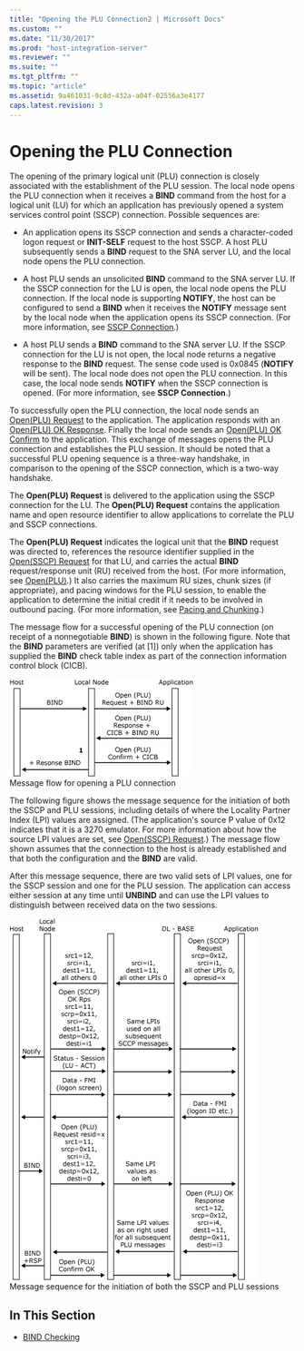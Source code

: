 ```yaml
---
title: "Opening the PLU Connection2 | Microsoft Docs"
ms.custom: ""
ms.date: "11/30/2017"
ms.prod: "host-integration-server"
ms.reviewer: ""
ms.suite: ""
ms.tgt_pltfrm: ""
ms.topic: "article"
ms.assetid: 9a461031-9c8d-432a-a04f-02556a3e4177
caps.latest.revision: 3
---
```

# Opening the PLU Connection
The opening of the primary logical unit (PLU) connection is closely associated with the establishment of the PLU session. The local node opens the PLU connection when it receives a **BIND** command from the host for a logical unit (LU) for which an application has previously opened a system services control point (SSCP) connection. Possible sequences are:  
  
-   An application opens its SSCP connection and sends a character-coded logon request or **INIT-SELF** request to the host SSCP. A host PLU subsequently sends a **BIND** request to the SNA server LU, and the local node opens the PLU connection.  
  
-   A host PLU sends an unsolicited **BIND** command to the SNA server LU. If the SSCP connection for the LU is open, the local node opens the PLU connection. If the local node is supporting **NOTIFY**, the host can be configured to send a **BIND** when it receives the **NOTIFY** message sent by the local node when the application opens its SSCP connection. (For more information, see [SSCP Connection](../HIS2010/sscp-connection2.md).)  
  
-   A host PLU sends a **BIND** command to the SNA server LU. If the SSCP connection for the LU is not open, the local node returns a negative response to the **BIND** request. The sense code used is 0x0845 (**NOTIFY** will be sent). The local node does not open the PLU connection. In this case, the local node sends **NOTIFY** when the SSCP connection is opened. (For more information, see **SSCP Connection**.)  
  
 To successfully open the PLU connection, the local node sends an [Open(PLU) Request](../HIS2010/open-plu-request1.md) to the application. The application responds with an [Open(PLU) OK Response](../HIS2010/open-plu-oresponse1.md). Finally the local node sends an [Open(PLU) OK Confirm](../HIS2010/open-plu-oconfirm2.md) to the application. This exchange of messages opens the PLU connection and establishes the PLU session. It should be noted that a successful PLU opening sequence is a three-way handshake, in comparison to the opening of the SSCP connection, which is a two-way handshake.  
  
 The **Open(PLU) Request** is delivered to the application using the SSCP connection for the LU. The **Open(PLU) Request** contains the application name and open resource identifier to allow applications to correlate the PLU and SSCP connections.  
  
 The **Open(PLU) Request** indicates the logical unit that the **BIND** request was directed to, references the resource identifier supplied in the [Open(SSCP) Request](../HIS2010/open-sscp-request1.md) for that LU, and carries the actual **BIND** request/response unit (RU) received from the host. (For more information, see [Open(PLU)](../HIS2010/open-plu-2.md).) It also carries the maximum RU sizes, chunk sizes (if appropriate), and pacing windows for the PLU session, to enable the application to determine the initial credit if it needs to be involved in outbound pacing. (For more information, see [Pacing and Chunking](../HIS2010/pacing-and-chunking2.md).)  
  
 The message flow for a successful opening of the PLU connection (on receipt of a nonnegotiable **BIND**) is shown in the following figure. Note that the **BIND** parameters are verified (at [1]) only when the application has supplied the **BIND** check table index as part of the connection information control block (CICB).  
  
 ![](../core/media/his-32703f.gif "his_32703f")  
Message flow for opening a PLU connection  
  
 The following figure shows the message sequence for the initiation of both the SSCP and PLU sessions, including details of where the Locality Partner Index (LPI) values are assigned. (The application's source P value of 0x12 indicates that it is a 3270 emulator. For more information about how the source LPI values are set, see [Open(SSCP) Request](../HIS2010/open-sscp-request1.md).) The message flow shown assumes that the connection to the host is already established and that both the configuration and the **BIND** are valid.  
  
 After this message sequence, there are two valid sets of LPI values, one for the SSCP session and one for the PLU session. The application can access either session at any time until **UNBIND** and can use the LPI values to distinguish between received data on the two sessions.  
  
 ![](../core/media/his-32703fa.gif "his_32703fa")  
Message sequence for the initiation of both the SSCP and PLU sessions  
  
## In This Section  
  
-   [BIND Checking](../HIS2010/bind-checking1.md)